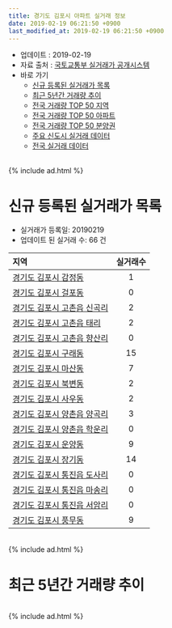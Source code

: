 ```yaml
---
title: 경기도 김포시 아파트 실거래 정보
date: 2019-02-19 06:21:50 +0900
last_modified_at: 2019-02-19 06:21:50 +0900
---
```


* 업데이트 : 2019-02-19
* 자료 출처 : [국토교통부 실거래가 공개시스템](http://rt.molit.go.kr)
* 바로 가기
    * [신규 등록된 실거래가 목록](#신규-등록된-실거래가-목록)
    * [최근 5년간 거래량 추이](#최근-5년간-거래량-추이)
    * [전국 거래량 TOP 50 지역](https://inasie.github.io/apt-trade-info/최근-3개월-전국에서-가장-거래가-많이-발생한-지역)
    * [전국 거래량 TOP 50 아파트](https://inasie.github.io/apt-trade-info/최근-3개월-전국에서-가장-거래가-많이-발생한-아파트)
    * [전국 거래량 TOP 50 분양권](https://inasie.github.io/apt-trade-info/최근-3개월-전국에서-가장-거래가-많이-발생한-분양권)
    * [주요 신도시 실거래 데이터](https://inasie.github.io/apt-trade-info/주요-신도시)
    * [전국 실거래 데이터](https://inasie.github.io/apt-trade-info/전국)

<br>
{% include ad.html %}
<br>

# 신규 등록된 실거래가 목록
* 실거래가 등록일: 20190219
* 업데이트 된 실거래 수: 66 건


|지역|실거래수|
|:---|:---:|
|[경기도 김포시 감정동](https://inasie.github.io/apt-trade-info/경기도-김포시-감정동)|1|
|[경기도 김포시 걸포동](https://inasie.github.io/apt-trade-info/경기도-김포시-걸포동)|0|
|[경기도 김포시 고촌읍 신곡리](https://inasie.github.io/apt-trade-info/경기도-김포시-고촌읍-신곡리)|2|
|[경기도 김포시 고촌읍 태리](https://inasie.github.io/apt-trade-info/경기도-김포시-고촌읍-태리)|2|
|[경기도 김포시 고촌읍 향산리](https://inasie.github.io/apt-trade-info/경기도-김포시-고촌읍-향산리)|0|
|[경기도 김포시 구래동](https://inasie.github.io/apt-trade-info/경기도-김포시-구래동)|15|
|[경기도 김포시 마산동](https://inasie.github.io/apt-trade-info/경기도-김포시-마산동)|7|
|[경기도 김포시 북변동](https://inasie.github.io/apt-trade-info/경기도-김포시-북변동)|2|
|[경기도 김포시 사우동](https://inasie.github.io/apt-trade-info/경기도-김포시-사우동)|2|
|[경기도 김포시 양촌읍 양곡리](https://inasie.github.io/apt-trade-info/경기도-김포시-양촌읍-양곡리)|3|
|[경기도 김포시 양촌읍 학운리](https://inasie.github.io/apt-trade-info/경기도-김포시-양촌읍-학운리)|0|
|[경기도 김포시 운양동](https://inasie.github.io/apt-trade-info/경기도-김포시-운양동)|9|
|[경기도 김포시 장기동](https://inasie.github.io/apt-trade-info/경기도-김포시-장기동)|14|
|[경기도 김포시 통진읍 도사리](https://inasie.github.io/apt-trade-info/경기도-김포시-통진읍-도사리)|0|
|[경기도 김포시 통진읍 마송리](https://inasie.github.io/apt-trade-info/경기도-김포시-통진읍-마송리)|0|
|[경기도 김포시 통진읍 서암리](https://inasie.github.io/apt-trade-info/경기도-김포시-통진읍-서암리)|0|
|[경기도 김포시 풍무동](https://inasie.github.io/apt-trade-info/경기도-김포시-풍무동)|9|


<br>
{% include ad.html %}
<br>

# 최근 5년간 거래량 추이


<div style="width:100%;">
    <canvas id="deal_progress" height="200"></canvas>
</div>

<script>
new Chart(document.getElementById("deal_progress"), {
    type: 'line',
    data: {
        labels: ['201402','201403','201404','201405','201406','201407','201408','201409','201410','201411','201412','201501','201502','201503','201504','201505','201506','201507','201508','201509','201510','201511','201512','201601','201602','201603','201604','201605','201606','201607','201608','201609','201610','201611','201612','201701','201702','201703','201704','201705','201706','201707','201708','201709','201710','201711','201712','201801','201802','201803','201804','201805','201806','201807','201808','201809','201810','201811','201812','201901','201902'],
        datasets: [{
            label: '매매',
            pointRadius: 1,
            data: [371, 528, 404, 450, 455, 417, 495, 512, 683, 459, 403, 616, 615, 896, 723, 589, 563, 489, 429, 463, 478, 307, 216, 206, 242, 351, 434, 437, 463, 483, 494, 541, 721, 411, 266, 169, 269, 353, 305, 430, 645, 589, 566, 562, 507, 486, 353, 846, 623, 844, 619, 540, 459, 679, 846, 920, 1074, 504, 442, 512, 74],
            borderColor: "rgba(255, 201, 14, 1)",
            backgroundColor: "rgba(255, 201, 14, 0.5)",
            fill: false,
            lineTension: 0
        },{
            label: '전월세',
            pointRadius: 1,
            data: [792, 809, 722, 668, 807, 774, 763, 696, 636, 536, 604, 603, 585, 711, 577, 534, 556, 577, 569, 438, 559, 418, 475, 543, 672, 581, 609, 739, 713, 818, 660, 637, 636, 537, 568, 581, 688, 613, 504, 531, 625, 736, 690, 742, 521, 500, 457, 605, 670, 759, 684, 699, 667, 721, 649, 641, 604, 511, 502, 557, 143],
            borderColor: "rgba(0, 141, 185, 1)",
            backgroundColor: "rgba(0, 141, 185, 0.5)",
            fill: false,
            lineTension: 0
        }
        ]
    },
    options: {
        responsive: true,
        title: {
            display: false
        },
        tooltips: {
            mode: 'index',
            intersect: false
        },
        hover: {
            mode: 'nearest',
            intersect: true
        },
        scales: {
            xAxes: [{
                display: true,
                scaleLabel: {
                    display: true,
                    labelString: '년/월'
                }
            }],
            yAxes: [{
                display: true,
                ticks: {
                    suggestedMin: 0,
                },
                scaleLabel: {
                    display: true,
                    labelString: '실거래 수'
                }
            }]
        }
    }
});

</script>


<br>
{% include ad.html %}
<br>

